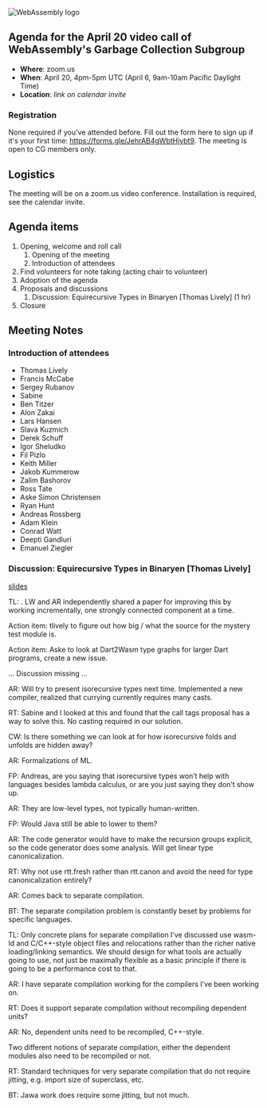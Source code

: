 ![WebAssembly logo](/images/WebAssembly.png)

## Agenda for the April 20 video call of WebAssembly's Garbage Collection Subgroup

- **Where**: zoom.us
- **When**: April 20, 4pm-5pm UTC (April 6, 9am-10am Pacific Daylight Time)
- **Location**: *link on calendar invite*

### Registration

None required if you've attended before. Fill out the form here to sign up if
it's your first time: https://forms.gle/JehrAB4gWbtHjybt9. The meeting is open
to CG members only.

## Logistics

The meeting will be on a zoom.us video conference.
Installation is required, see the calendar invite.

## Agenda items

1. Opening, welcome and roll call
    1. Opening of the meeting
    1. Introduction of attendees
1. Find volunteers for note taking (acting chair to volunteer)
1. Adoption of the agenda
1. Proposals and discussions
    1. Discussion: Equirecursive Types in Binaryen [Thomas Lively] (1 hr)
1. Closure

## Meeting Notes

### Introduction of attendees

- Thomas Lively
- Francis McCabe
- Sergey Rubanov
- Sabine
- Ben Titzer
- Alon Zakai
- Lars Hansen
- Slava Kuzmich
- Derek Schuff
- Igor Sheludko
- Fil Pizlo
- Keith Miller
- Jakob Kummerow
- Zalim Bashorov
- Ross Tate
- Aske Simon Christensen
- Ryan Hunt
- Andreas Rossberg
- Adam Klein
- Conrad Watt
- Deepti Gandluri
- Emanuel Ziegler

### Discussion: Equirecursive Types in Binaryen [Thomas Lively]

[slides](https://docs.google.com/presentation/d/1hHXGNSkm7gCF5UcntnR_w9LlV2ANVpgSoiECTQzLIso/edit?usp=sharing)

TL: <recap of shape and global canonicalization>. LW and AR independently shared a paper for improving this by working incrementally, one strongly connected component at a time.

Action item: tlively to figure out how big / what the source for the mystery test module is.

Action item: Aske to look at Dart2Wasm type graphs for larger Dart programs, create a new issue.

… Discussion missing ...


AR: Will try to present isorecursive types next time. Implemented a new compiler, realized that currying currently requires many casts.

RT: Sabine and I looked at this and found that the call tags proposal has a way to solve this. No casting required in our solution.

CW: Is there something we can look at for how isorecursive folds and unfolds are hidden away?

AR: Formalizations of ML.

FP: Andreas, are you saying that isorecursive types won’t help with languages besides lambda calculus, or are you just saying they don’t show up.

AR: They are low-level types, not typically human-written.

FP: Would Java still be able to lower to them?

AR: The code generator would have to make the recursion groups explicit, so the code generator does some analysis. Will get linear type canonicalization.

RT: Why not use rtt.fresh rather than rtt.canon and avoid the need for type canonicalization entirely?

AR: Comes back to separate compilation.

BT: The separate compilation problem is constantly beset by problems for specific languages.

TL: Only concrete plans for separate compilation I’ve discussed use wasm-ld and C/C++-style object files and relocations rather than the richer native loading/linking semantics. We should design for what tools are actually going to use, not just be maximally flexible as a basic principle if there is going to be a performance cost to that.

AR: I have separate compilation working for the compilers I’ve been working on.

RT: Does it support separate compilation without recompiling dependent units?

AR: No, dependent units need to be recompiled, C++-style.

Two different notions of separate compilation, either the dependent modules also need to be recompiled or not.

RT: Standard techniques for very separate compilation that do not require jitting, e.g. import size of superclass, etc.

BT: Jawa work does require some jitting, but not much.
